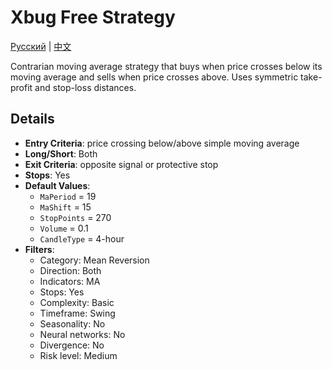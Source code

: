 # Xbug Free Strategy
[Русский](README_ru.md) | [中文](README_cn.md)

Contrarian moving average strategy that buys when price crosses below its moving average and sells when price crosses above. Uses symmetric take-profit and stop-loss distances.

## Details

- **Entry Criteria**: price crossing below/above simple moving average
- **Long/Short**: Both
- **Exit Criteria**: opposite signal or protective stop
- **Stops**: Yes
- **Default Values**:
  - `MaPeriod` = 19
  - `MaShift` = 15
  - `StopPoints` = 270
  - `Volume` = 0.1
  - `CandleType` = 4-hour
- **Filters**:
  - Category: Mean Reversion
  - Direction: Both
  - Indicators: MA
  - Stops: Yes
  - Complexity: Basic
  - Timeframe: Swing
  - Seasonality: No
  - Neural networks: No
  - Divergence: No
  - Risk level: Medium
